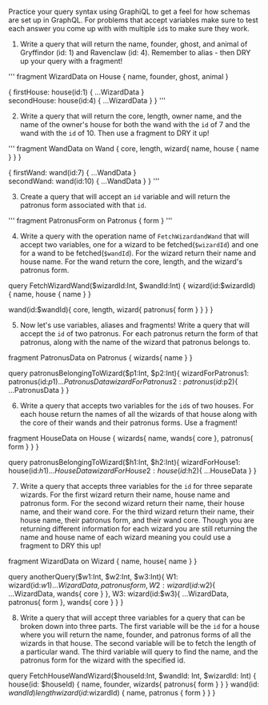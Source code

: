 Practice your query syntax using GraphiQL to get a feel for how schemas are set up in GraphQL. For problems that accept variables make sure to test each answer you come up with with multiple `id`s to make sure they work.

1. Write a query that will return the name, founder, ghost, and animal of Gryffindor (id: 1) and Ravenclaw (id: 4). Remember to alias - then DRY up your query with a fragment!

'''
fragment WizardData on House {
  name,
  founder,
  ghost,
  animal
}

{
  firstHouse: house(id:1) {
    ...WizardData
  }  
  secondHouse: house(id:4) {
    ...WizardData
  }
}
'''

2. Write a query that will return the core, length, owner name, and the name of the owner's house for both the wand with the `id` of 7 and the wand with the `id` of 10. Then use a fragment to DRY it up!

'''
fragment WandData on Wand {
  core,
  length,
  wizard{
    name,
    house {
      name
    }
  }
}

{
  firstWand: wand(id:7) {
    ...WandData
  }  
  secondWand: wand(id:10) {
    ...WandData
  }
}
'''

3. Create a query that will accept an `id` variable and will return the patronus form associated with that `id`.

'''
fragment PatronusForm on Patronus {
  form
}
'''

4. Write a query with the operation name of `FetchWizardandWand` that will accept two variables, one for a wizard to be fetched(`$wizardId`) and one for a wand to be fetched(`$wandId`). For the wizard return their name and house name. For the wand return the core, length, and the wizard's patronus form.

query FetchWizardWand($wizardId:Int, $wandId:Int) {
  wizard(id:$wizardId) {
    name,
    house {
      name
    }
  }
  
  wand(id:$wandId){
    core,
    length,
    wizard{
      patronus{
        form
      }
    }
  }
}

5. Now let's use variables, aliases and fragments! Write a query that will accept the `id` of two patronus. For each patronus return the form of that patronus, along with the name of the wizard that patronus belongs to.

fragment PatronusData on Patronus {
  wizards{
    name
  }
}

query patronusBelongingToWizard($p1:Int, $p2:Int){
  wizardForPatronus1: patronus(id:$p1){
    ...PatronusData
  }  
  wizardForPatronus2: patronus(id:$p2){
    ...PatronusData
  }
}

6. Write a query that accepts two variables for the `id`s of two houses. For each house return the names of all the wizards of that house along with the core of their wands and their patronus forms. Use a fragment!

fragment HouseData on House {
  wizards{
    name,
    wands{
      core
    },
    patronus{
      form
    }
  }
}

query patronusBelongingToWizard($h1:Int, $h2:Int){
  wizardForHouse1: house(id:$h1){
    ...HouseData
  }  
  wizardForHouse2: house(id:$h2){
    ...HouseData
  }
}

7. Write a query that accepts three variables for the `id` for three separate wizards. For the first wizard return their name, house name and patronus form. For the second wizard return their name, their house name, and their wand core. For the third wizard return their name, their house name, their patronus form, and their wand core. Though you are returning different information for each wizard you are still returning the name and house name of each wizard meaning you could use a fragment to DRY this up!

fragment WizardData on Wizard {
  name,
  house{
    name
  }
}

query anotherQuery($w1:Int, $w2:Int, $w3:Int){
  W1: wizard(id:$w1) {
    ...WizardData,
    patronus{
      form
    }
  },
  W2: wizard(id:$w2){
    ...WizardData,
    wands{
      core
    }
  },
  W3: wizard(id:$w3){
    ...WizardData,
    patronus{
      form
    },
    wands{
      core
    }
  }
}

8. Write a query that will accept three variables for a query that can be broken down into three parts. The first variable will be the `id` for a house where you will return the name, founder, and patronus forms of all the wizards in that house. The second variable will be to fetch the length of a particular wand. The third variable will query to find the name, and the patronus form for the wizard with the specified id.

query FetchHouseWandWizard($houseId:Int, $wandId: Int, $wizardId: Int) {
	house(id: $houseId) {
    name,
    founder,
    wizards{
      patronus{
        form
      }
    }
  }
  wand(id: $wandId) {
    length
  }
  wizard(id:$wizardId) {
  	name,
    patronus {
      form
    }
  }
}
